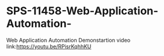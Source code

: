# SPS-11458-Web-Application-Automation-
Web Application Automation 
Demonstartion video link:https://youtu.be/RPisrKqhhKU

